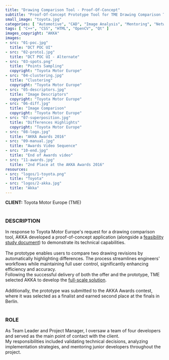 ```yaml
---
title: "Drawing Comparison Tool - Proof-Of-Concept"
subtitle: "Proof-Of-Concept Prototype Tool for TME Drawing Comparison Tool"
small_image: "toyota.jpg"
categories: [ "Automotive", "CAD", "Image Analysis", "Mentoring", "Network", "Project Management", "R&D", "Team Management", "Web" ]
tags: [ "C++", "CSS", "HTML", "OpenCV", "Qt" ]
images_copyright: "AKKA"
images:
- src: "01-poc.jpg"
  title: "DCT POC UI"
- src: "02-proto1.jpg"
  title: "DCT POC UI - Alternate"
- src: "03-spots.png"
  title: "Points Sampling"
  copyright: "Toyota Motor Europe"
- src: "04-clustering.jpg"
  title: "Clustering"
  copyright: "Toyota Motor Europe"
- src: "05-descriptors.jpg"
  title: "Image Descriptors"
  copyright: "Toyota Motor Europe"
- src: "06-diff.jpg"
  title: "Image Comparison"
  copyright: "Toyota Motor Europe"
- src: "07-superposition.jpg"
  title: "Differences Highlights"
  copyright: "Toyota Motor Europe"
- src: "08-logo.jpg"
  title: "AKKA Awards 2016"
- src: "09-manual.jpg"
  title: "Awards Video Sequence"
- src: "10-end.jpg"
  title: "End of Awards video"
- src: "11-awards.jpg"
  title: "2nd Place at the AKKA Awards 2016"
resources:
- src: "logos/1-toyota.png"
  title: "Toyota"
- src: "logos/2-akka.jpg"
  title: "Akka"
---
```


<b>CLIENT:</b> Toyota Motor Europe (TME)<br>
<br>

<h3>DESCRIPTION</h3>
In response to Toyota Motor Europe's request for a drawing comparison tool, AKKA developed a proof-of-concept application (alongside a <a href="pro/akka/dct-feasibility">feasibility study document</a>) to demonstrate its technical capabilities.<br>
<br>
The prototype enables users to compare two drawing revisions by automatically highlighting differences. The process streamlines engineers' workflows while maintaining full user control, significantly enhancing efficiency and accuracy.<br>
Following the successful delivery of both the offer and the prototype, TME selected AKKA to develop the <a href="pro/tme/dct">full-scale solution</a>.<br>
<br>
Additionally, the prototype was submitted to the AKKA Awards contest, where it was selected as a finalist and earned second place at the finals in Berlin.<br>
<br>

<h3>ROLE</h3>
As Team Leader and Project Manager, I oversaw a team of four developers and served as the main point of contact with the client.<br>
My responsibilities included validating technical decisions, analyzing implementation strategies, and mentoring junior developers throughout the project.<br>
